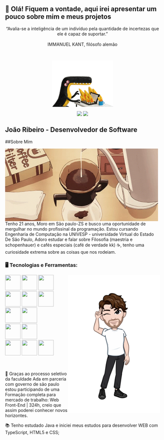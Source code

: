 ## 👋 Olá! Fiquem a vontade, aqui irei apresentar um pouco sobre mim e meus projetos
<p align="center">
 “Avalia-se a inteligência de um indivíduo pela quantidade de incertezas que ele é capaz de suportar.”
 </br>
 </br>
   IMMANUEL KANT, filósofo alemão
</p>

</br>

<p align="center">
  <img src="/giff/horror-fire.gif" align="center" >
</p>

<div align="center">
<a href="https://instagram.com/v_ribeiro_v?utm_source=qr&igshid=NGExMmI2YTkyZg%3D%3D" target="_blank"><img src="https://img.shields.io/badge/-Instagram-%23E4405F?style=for-the-badge&logo=instagram&logoColor=white" target="_blank"  ></a>
<a href="https://www.linkedin.com/in/joao-vribeiro/" target="_blank"><img src="https://img.shields.io/badge/-LinkedIn-%230077B5?style=for-the-badge&logo=linkedin&logoColor=white" target="_blank"></a>   
</div>

## João Ribeiro - Desenvolvedor de Software

##Sobre Mim


<div display="flex"><img src="/giff/coffee.gif" align="center" ></div>
<div display="flex"> Tenho 21 anos, Moro em São paulo-ZS e busco uma oportunidade de mergulhar no mundo profissinal da programação. Estou cursando Engenharia de Computação na UNIVESP - universidade Virtual do Estado De São Paulo, Adoro estudar e falar sobre Filosofia (maestria e schopenhauer) e cafés especiais (café de verdade kk) ☕, tenho uma curiosidade extrema sobre as coisas que nos rodeiam.</div>
  


### 🖥️ Tecnologias e Ferramentas:

<div display="inline-block">
<img width="300px" align="right" src="/giff/1688573474761 (1).png">
<img src="https://cdn.jsdelivr.net/gh/devicons/devicon/icons/java/java-original.svg" width="50" height="50"/> 
 <img src="https://cdn.jsdelivr.net/gh/devicons/devicon/icons/csharp/csharp-original.svg" width="50" height="50"/>
 <img src="https://cdn.jsdelivr.net/gh/devicons/devicon/icons/javascript/javascript-plain.svg"  width="50" height="50"/>
<br>
 
 
<img src="https://cdn.jsdelivr.net/gh/devicons/devicon/icons/linux/linux-original.svg" width="50" height="50"/>
<img src="https://cdn.jsdelivr.net/gh/devicons/devicon/icons/git/git-original.svg" width="50" height="50"/>
<img src="https://cdn.jsdelivr.net/gh/devicons/devicon/icons/gradle/gradle-plain-wordmark.svg" width="50" height="50"/>
<img src="https://cdn.jsdelivr.net/gh/devicons/devicon/icons/visualstudio/visualstudio-plain.svg"  width="50" height="50"/> 
<img src="https://cdn.jsdelivr.net/gh/devicons/devicon/icons/apache/apache-original-wordmark.svg"  width="50" height="50"/>
 <br>
 <img src="https://cdn.jsdelivr.net/gh/devicons/devicon/icons/postgresql/postgresql-original.svg"  width="50" height="50"/>
 <img src="https://cdn.jsdelivr.net/gh/devicons/devicon/icons/mysql/mysql-original.svg" width="50" height="50"/>
 <br>
 <img src="https://cdn.jsdelivr.net/gh/devicons/devicon/icons/spring/spring-original-wordmark.svg" width="50" height="50"/>
 <img src="https://cdn.jsdelivr.net/gh/devicons/devicon/icons/nodejs/nodejs-original-wordmark.svg" width="50" height="50"/>
  <img src="https://cdn.jsdelivr.net/gh/devicons/devicon/icons/selenium/selenium-original.svg" width="50" height="50"/>
</div>

</br>
</br>

<div display="inline-block">
 <p align="left">🤿 Graças ao processo seletivo da faculdade Ada em parceria com governo de são paulo estou participando de uma Formação completa para mercado de trabalho: Web Front-End | 324h, creio que assim poderei conhecer novos horizontes. </p>
 <p align="left">📚 Tenho estudado Java e iniciei meus estudos para desenvolver WEB com TypeScript, HTML5 e CSS;</p>
<div>
 
 </br>
 </br>
 


